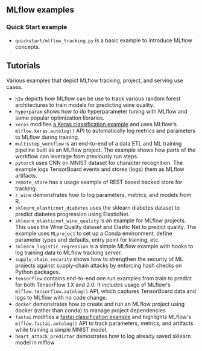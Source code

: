 ## MLflow examples

### Quick Start example
* `quickstart/mlflow_tracking.py` is a basic example to introduce MLflow concepts.

## Tutorials
Various examples that depict MLflow tracking, project, and serving use cases.

* `h2o` depicts how MLflow can be use to track various random forest architectures to train models
for predicting wine quality.
* `hyperparam`  shows how to do hyperparameter tuning with MLflow and some popular optimization libraries.
* `keras` modifies
[a Keras classification example](https://github.com/keras-team/keras/blob/ed07472bc5fc985982db355135d37059a1f887a9/examples/reuters_mlp.py)
and uses MLflow's `mlflow.keras.autolog()` API to automatically log metrics and parameters
to MLflow during training.
* `multistep_workflow` is an end-to-end of a data ETL and ML training pipeline built as an MLflow
project. The example shows how parts of the workflow can leverage from previously run steps.
* `pytorch` uses CNN on MNIST dataset for character recognition. The example logs TensorBoard events
and stores (logs) them as MLflow artifacts.
* `remote_store` has a usage example of REST based backed store for tracking.
* `r_wine` demonstrates how to log parameters, metrics, and models from R.
* `sklearn_elasticnet_diabetes` uses the sklearn diabetes dataset to predict diabetes progression
   using ElasticNet.
* `sklearn_elasticnet_wine_quality` is an example for MLflow projects. This uses the Wine
   Quality dataset and Elastic Net to predict quality. The example uses `MLproject` to set up a
   Conda environment, define parameter types and defaults, entry point for training, etc.
* `sklearn_logistic_regression` is a simple MLflow example with hooks to log training data to MLflow
tracking server.
* `supply_chain_security` shows how to strengthen the security of ML projects against supply-chain attacks by enforcing hash checks on Python packages.
* `tensorflow` contains end-to-end one run examples from train to predict for both TensorFlow 1.X and 2.0. It includes usage of MLflow's
`mlflow.tensorflow.autolog()` API, which captures TensorBoard data and logs to MLflow with no code change.
* `docker` demonstrates how to create and run an MLflow project using docker (rather than conda)
  to manage project dependencies
* `fastai` modifies a [fastai classification example](https://github.com/fastai/fastai/blob/master/nbs/examples/mnist_blocks.py) and highlights MLflow's `mlflow.fastai.autolog()` 
   API to track parameters, metrics, and artifacts while training a simple MNIST model. 
* `heart_attack_predictor` demostrates how to log already saved sklearn model in mlflow
